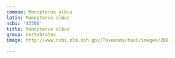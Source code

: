```yaml
---
common: Monopterus albus
latin: Monopterus albus
ncbi: '43700'
title: Monopterus albus
group: Vertebrates
image: http://www.ncbi.nlm.nih.gov/Taxonomy/taxi/images/288

---
```


